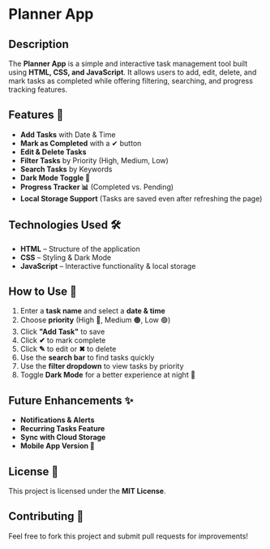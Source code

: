 # Planner App

## Description
The **Planner App** is a simple and interactive task management tool built using **HTML, CSS, and JavaScript**. It allows users to add, edit, delete, and mark tasks as completed while offering filtering, searching, and progress tracking features.

## Features 🚀
- **Add Tasks** with Date & Time
- **Mark as Completed** with a ✔ button
- **Edit & Delete Tasks**
- **Filter Tasks** by Priority (High, Medium, Low)
- **Search Tasks** by Keywords
- **Dark Mode Toggle 🌙**
- **Progress Tracker 📊** (Completed vs. Pending)
- **Local Storage Support** (Tasks are saved even after refreshing the page)

## Technologies Used 🛠️
- **HTML** – Structure of the application
- **CSS** – Styling & Dark Mode
- **JavaScript** – Interactive functionality & local storage

## How to Use 📝
1. Enter a **task name** and select a **date & time**
2. Choose **priority** (High 🔴, Medium 🟠, Low 🟢)
3. Click **"Add Task"** to save
4. Click **✔** to mark complete
5. Click **✎** to edit or **✖** to delete
6. Use the **search bar** to find tasks quickly
7. Use the **filter dropdown** to view tasks by priority
8. Toggle **Dark Mode** for a better experience at night 🌙

## Future Enhancements ✨
- **Notifications & Alerts**
- **Recurring Tasks Feature**
- **Sync with Cloud Storage**
- **Mobile App Version 📱**

## License 📜
This project is licensed under the **MIT License**.

## Contributing 🤝
Feel free to fork this project and submit pull requests for improvements!



